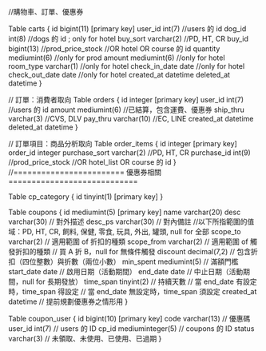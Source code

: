 //購物車、訂單、優惠券

Table carts {
  id             bigint(11) [primary key]
  user_id        int(7)       //users 的 id
  dog_id         int(8)       //dogs 的 id ; only for hotel
  buy_sort varchar(2)   //PD, HT, CR
  buy_id   bigint(13)   //prod_price_stock
                        //OR hotel OR course 的 id
  quantity       mediumint(6) //only for prod
  amount         mediumint(6) //only for hotel
  room_type      varchar(1)   //only for hotel
  check_in_date  date         //only for hotel
  check_out_date date         //only for hotel
  created_at     datetime
  deleted_at     datetime
}

// 訂單：消費者取向
Table orders {
  id           integer [primary key]
  user_id      int(7)        //users 的 id
  amount       mediumint(6)  //已結算，包含運費、優惠券
  ship_thru    varchar(3)    //CVS, DLV
  pay_thru     varchar(10)   //EC, LINE
  created_at   datetime
  deleted_at   datetime
}

// 訂單項目：商品分析取向
Table order_items {
  id            integer [primary key]
  order_id      integer
  purchase_sort varchar(2)   //PD, HT, CR
  purchase_id   int(9)       //prod_price_stock
                             //OR hotel_list OR course 的 id
}
//======================== 優惠券相關 ============================

Table cp_category {
  id tinyint(1) [primary key]
}

Table coupons {
  id           mediumint(5) [primary key]
  name         varchar(20)
  desc         varchar(30)   // 對外描述
  desc_ps      varchar(30)   // 對內備註
  //以下所指範圍的值域：PD, HT, CR, 飼料, 保健, 零食, 玩具, 外出, 罐頭, null for 全部
  scope_to     varchar(2)     // 適用範圍 of 折扣的種類
  scope_from   varchar(2)     // 適用範圍 of 觸發折扣的種類
                              // 買 A 折 B，null for 無條件觸發
  discount     decimal(7,2)   // 包含折扣（四位整數）與折數（兩位小數）
  min_spent    mediumint(5)   // 滿額門檻
  start_date   date           // 啟用日期（活動期間）
  end_date     date           // 中止日期（活動期間，null for 長期發放）
  time_span    tinyint(2)     // 持續天數
  // 當 end_date 有設定時，time_span 得設定
  // 當 end_date 無設定時，time_span 須設定
  created_at   datetime       // 提前規劃優惠券之情形用
}

Table coupon_user {
  id       bigint(10) [primary key]
  code     varchar(13)       // 優惠碼
  user_id  int(7)            // users 的 ID
  cp_id    mediuminteger(5)  // coupons 的 ID
  status   varchar(3)        // 未領取、未使用、已使用、已過期
}